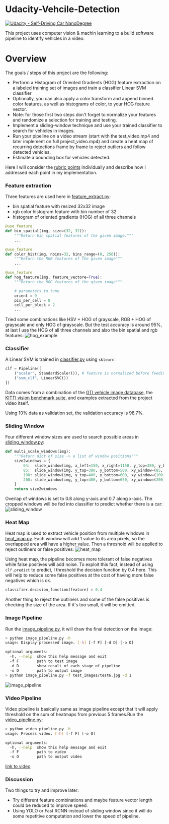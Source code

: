 # Udacity-Vehcile-Detection
[![Udacity - Self-Driving Car NanoDegree](https://s3.amazonaws.com/udacity-sdc/github/shield-carnd.svg)](http://www.udacity.com/drive)
  
This project uses computer vision & machin learning to a build software pipeline to identify vehicles in a video.

# Overview
The goals / steps of this project are the following:

* Perform a Histogram of Oriented Gradients (HOG) feature extraction on a labeled training set of images and train a classifier Linear SVM classifier
* Optionally, you can also apply a color transform and append binned color features, as well as histograms of color, to your HOG feature vector. 
* Note: for those first two steps don't forget to normalize your features and randomize a selection for training and testing.
* Implement a sliding-window technique and use your trained classifier to search for vehicles in images.
* Run your pipeline on a video stream (start with the test_video.mp4 and later implement on full project_video.mp4) and create a heat map of recurring detections frame by frame to reject outliers and follow detected vehicles.
* Estimate a bounding box for vehicles detected.

Here I will consider the [rubric points](https://review.udacity.com/#!/rubrics/513/view) individually 
and describe how I addressed each point in my implementation. 

### Feature extraction
Three features are used here in [feature_extract.py](feature_extract.py):
* bin spatial feature with resized 32x32 image
* rgb color histogram feature with bin number of 32
* histogram of oriented gradients (HOG) of all three channels
```python
@use_feature
def bin_spatial(img, size=(32, 32)):
    """Return bin spatial features of the given image."""
    ...

@use_feature
def color_hist(img, nbins=32, bins_range=(0, 256)):
    """Return the RGB features of the given image"""
    ...

@use_feature
def hog_feature(img, feature_vectore=True):
    """Return the HOG features of the given image"""

    # parameters to tune
    orient = 9
    pix_per_cell = 8
    cell_per_block = 2
    ...
```
Tried some combinations like HSV + HOG of grayscale, RGB + HOG of grayscale and only HOG of grayscale.
But the test accuracy is around 95%, at last I use the HOG of all three channels and also the bin spatial
and rgb features:
![hog_example](examples/HOG_example.jpg)

### Classifier
A Linear SVM is trained in [classifier.py](classifier.py) using `sklearn`:
```python
clf = Pipeline([
    ("scaler", StandardScaler()), # feature is normalized before feeding to classifier
    ("svm_clf", LinearSVC())
])
```
Data comes from a combination of the [GTI vehicle image database](http://www.gti.ssr.upm.es/data/Vehicle_database.html), 
the [KITTI vision benchmark suite](http://www.cvlibs.net/datasets/kitti/), and 
examples extracted from the project video itself. 
  
Using 10% data as validation set, the validation accuracy is 98.7%.

### Sliding Window
Four different window sizes are used to search possible areas in [sliding_window.py](sliding_window.py):
```python
def multi_scale_windows(img):
    """Return dict of size -> a list of window positions"""
    size2windows = {
        64:  slide_window(img, x_left=150, x_right=1150, y_top=380, y_bottom=500, xy_window=(64, 64), xy_overlap=(0.7, 0.8)),
        85:  slide_window(img, y_top=380, y_bottom=500, xy_window=(85, 85), xy_overlap=(0.7, 0.8)),
        100: slide_window(img, y_top=400, y_bottom=600, xy_window=(100, 100), xy_overlap=(0.7, 0.8)),
        200: slide_window(img, y_top=400, y_bottom=650, xy_window=(200, 200), xy_overlap=(0.7, 0.8))
    }
    return size2windows
```
Overlap of windows is set to 0.8 along y-axis and 0.7 along x-axis. The cropped windows will be fed into
classifier to predict whether there is a car:  
![sliding_window](examples/sliding_window.png)

### Heat Map
Heat map is used to extract vehicle position from multiple windows in [heat_map.py](heat_map.py).
Each window will add 1 value to its area pixels, so the overlapped area will have a higher value.
Then a threshold will be applied to reject outliners or false positives:
![heat_map](examples/heat_map.png)

Using heat map, the pipeline becomes more tolerant of false negatives while false positives will
add noise. To exploit this fact, instead of using `clf.predict` to predict, I threshold the 
decision function by 0.4 here. This will help to reduce some false positives at the cost of having 
more false negatives which is ok.
```python
classifier.decision_function(feature) > 0.4
```
  
Another thing to reject the outliners and some of the false positives is checking the size of 
the area. If it's too small, it will be omitted.

### Image Pipeline
Run the [image_pipeline.py](image_pipeline.py), it will draw the final detection on the image:
```bash
> python image_pipeline.py -h
usage: Display processed image. [-h] [-f F] [-d D] [-o O]

optional arguments:
  -h, --help  show this help message and exit
  -f F        path to test image
  -d D        show result of each stage of pipeline
  -o O        path to output image
> python image_pipeline.py -f test_images/test6.jpg -d 1
```
![image_pipeline](examples/image_pipeline.png)

### Video Pipeline
Video pipeline is basically same as image pipeline except that it will
apply threshold on the sum of heatmaps from previous 5 frames.Run the
[video_pipeline.py](video_pipeline.py):
```bash
> python video_pipeline.py -h
usage: Process video. [-h] [-f F] [-o O]

optional arguments:
  -h, --help  show this help message and exit
  -f F        path to video
  -o O        path to output video
```
[link to video](test_videos/project_video.mp4)

### Discussion
Two things to try and improve later:
* Try different feature combinations and maybe feature vector length could be reduced to improve speed.
* Using YOLO or Fast RCNN instead of sliding window since it will do some repetitive computation and lower the speed of pipeline.

